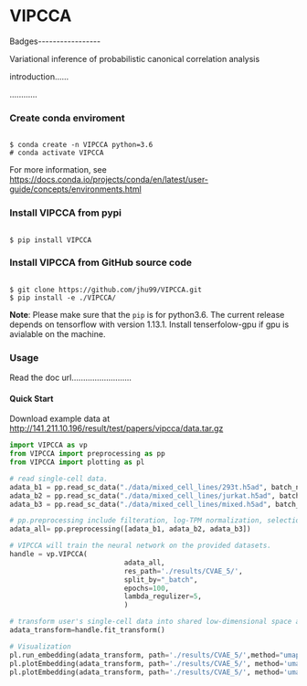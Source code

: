 # VIPCCA
Badges-----------------

Variational inference of probabilistic canonical correlation analysis

introduction......

............

### Create conda enviroment

```shell

$ conda create -n VIPCCA python=3.6
# conda activate VIPCCA
```
For more information, see https://docs.conda.io/projects/conda/en/latest/user-guide/concepts/environments.html

### Install VIPCCA from pypi

```shell

$ pip install VIPCCA
```

### Install VIPCCA from GitHub source code
```shell

$ git clone https://github.com/jhu99/VIPCCA.git
$ pip install -e ./VIPCCA/
```

**Note**: Please make sure that the `pip` is for python3.6. The current release depends on tensorflow with version 1.13.1. Install tenserfolow-gpu if gpu is avialable on the machine.


### Usage

Read the doc url..........................

#### Quick Start

Download example data at http://141.211.10.196/result/test/papers/vipcca/data.tar.gz

```python
import VIPCCA as vp
from VIPCCA import preprocessing as pp
from VIPCCA import plotting as pl

# read single-cell data.
adata_b1 = pp.read_sc_data("./data/mixed_cell_lines/293t.h5ad", batch_name="293t")
adata_b2 = pp.read_sc_data("./data/mixed_cell_lines/jurkat.h5ad", batch_name="jurkat")
adata_b3 = pp.read_sc_data("./data/mixed_cell_lines/mixed.h5ad", batch_name="mixed")

# pp.preprocessing include filteration, log-TPM normalization, selection of highly variable genes.
adata_all= pp.preprocessing([adata_b1, adata_b2, adata_b3])

# VIPCCA will train the neural network on the provided datasets.
handle = vp.VIPCCA(
							adata_all,
							res_path='./results/CVAE_5/',
							split_by="_batch",
							epochs=100,
							lambda_regulizer=5,
							)

# transform user's single-cell data into shared low-dimensional space and recover gene expression.
adata_transform=handle.fit_transform()

# Visualization
pl.run_embedding(adata_transform, path='./results/CVAE_5/',method="umap")
pl.plotEmbedding(adata_transform, path='./results/CVAE_5/', method='umap', group_by="_batch",legend_loc="right margin")
pl.plotEmbedding(adata_transform, path='./results/CVAE_5/', method='umap', group_by="celltype",legend_loc="on data")
```



